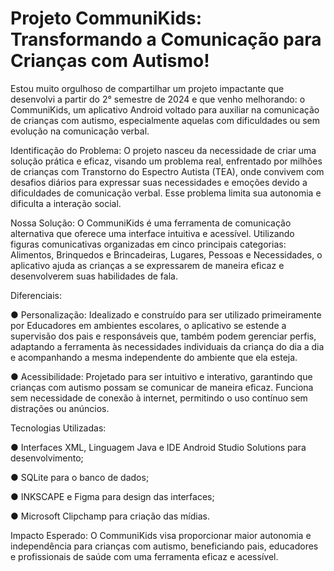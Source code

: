 <h1>Projeto CommuniKids: Transformando a Comunicação para Crianças com Autismo!</h1>

<p>Estou muito orgulhoso de compartilhar um projeto impactante que desenvolvi a partir do 2° semestre de 2024 e que venho melhorando: o CommuniKids, um aplicativo Android voltado para auxiliar na comunicação de crianças com autismo, especialmente aquelas com dificuldades ou sem evolução na comunicação verbal.<p>
 
Identificação do Problema: O projeto nasceu da necessidade de criar uma solução prática e eficaz, visando um problema real, enfrentado por milhões de crianças com Transtorno do Espectro Autista (TEA), onde convivem com desafios diários para expressar suas necessidades e emoções devido a dificuldades de comunicação verbal. Esse problema limita sua autonomia e dificulta a interação social.

Nossa Solução: O CommuniKids é uma ferramenta de comunicação alternativa que oferece uma interface intuitiva e acessível. Utilizando figuras comunicativas organizadas em cinco principais categorias: Alimentos, Brinquedos e Brincadeiras, Lugares, Pessoas e Necessidades, o aplicativo ajuda as crianças a se expressarem de maneira eficaz e desenvolverem suas habilidades de fala.

Diferenciais:

● Personalização: Idealizado e construído para ser utilizado primeiramente por Educadores em ambientes escolares, o aplicativo se estende a supervisão dos pais e responsáveis que, também podem gerenciar perfis, adaptando a ferramenta às necessidades individuais da criança do dia a dia e acompanhando a mesma independente do ambiente que ela esteja.

● Acessibilidade: Projetado para ser intuitivo e interativo, garantindo que crianças com autismo possam se comunicar de maneira eficaz. Funciona sem necessidade de conexão à internet, permitindo o uso contínuo sem distrações ou anúncios.

Tecnologias Utilizadas:

● Interfaces XML, Linguagem Java e IDE Android Studio Solutions para desenvolvimento;

● SQLite para o banco de dados;

● INKSCAPE e Figma para design das interfaces;

● Microsoft Clipchamp para criação das mídias.

Impacto Esperado: O CommuniKids visa proporcionar maior autonomia e independência para crianças com autismo, beneficiando pais, educadores e profissionais de saúde com uma ferramenta eficaz e acessível.
